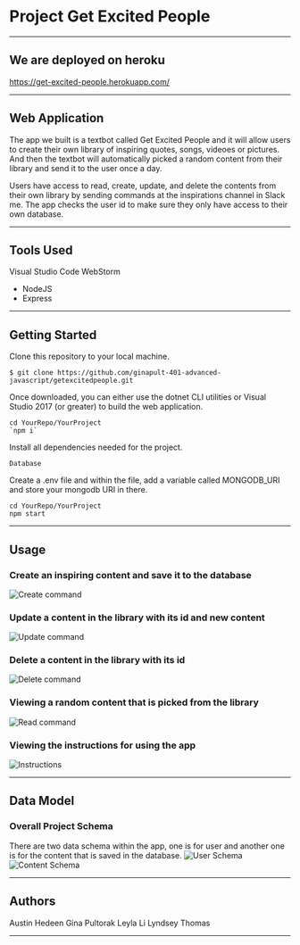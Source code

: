 # Project Get Excited People
---------------------------------
## We are deployed on heroku

https://get-excited-people.herokuapp.com/

---------------------------------
## Web Application

The app we built is a textbot called Get Excited People and it will allow users to create their own library of inspiring quotes, songs, videoes or pictures. And then the textbot will automatically picked a random content from their library and send it to the user once a day.

Users have access to read, create, update, and delete the contents from their own library by sending commands at the inspirations channel in Slack me. The app checks the user id to make sure they only have access to their own database.

---------------------------------

## Tools Used
Visual Studio Code
WebStorm

- NodeJS
- Express 


---------------------------------

## Getting Started

Clone this repository to your local machine.
```
$ git clone https://github.com/ginapult-401-advanced-javascript/getexcitedpeople.git
```
Once downloaded, you can either use the dotnet CLI utilities or Visual Studio 2017 (or greater) to build the web application.
```
cd YourRepo/YourProject
`npm i`
```
Install all dependencies needed for the project.
```
Database
```
Create a .env file and within the file, add a variable called MONGODB_URI and store your mongodb URI in there.
```
cd YourRepo/YourProject
npm start
```

---------------------------------

## Usage

### Create an inspiring content and save it to the database
![Create command](/assets/create-command.PNG)

### Update a content in the library with its id and new content
![Update command](/assets/update-command.PNG)

### Delete a content in the library with its id
![Delete command](/assets/delete-command.PNG)

### Viewing a random content that is picked from the library
![Read command](/assets/read-command.PNG)

### Viewing the instructions for using the app
![Instructions](/assets/instructions.PNG)

---------------------------
## Data Model

### Overall Project Schema

There are two data schema within the app, one is for user and another one is for the content that is saved in the database.
![User Schema](/assets/user-schema.PNG)
![Content Schema](/assets/content-schema.PNG)

---------------------------


## Authors
Austin Hedeen
Gina Pultorak
Leyla Li
Lyndsey Thomas

------------------------------

